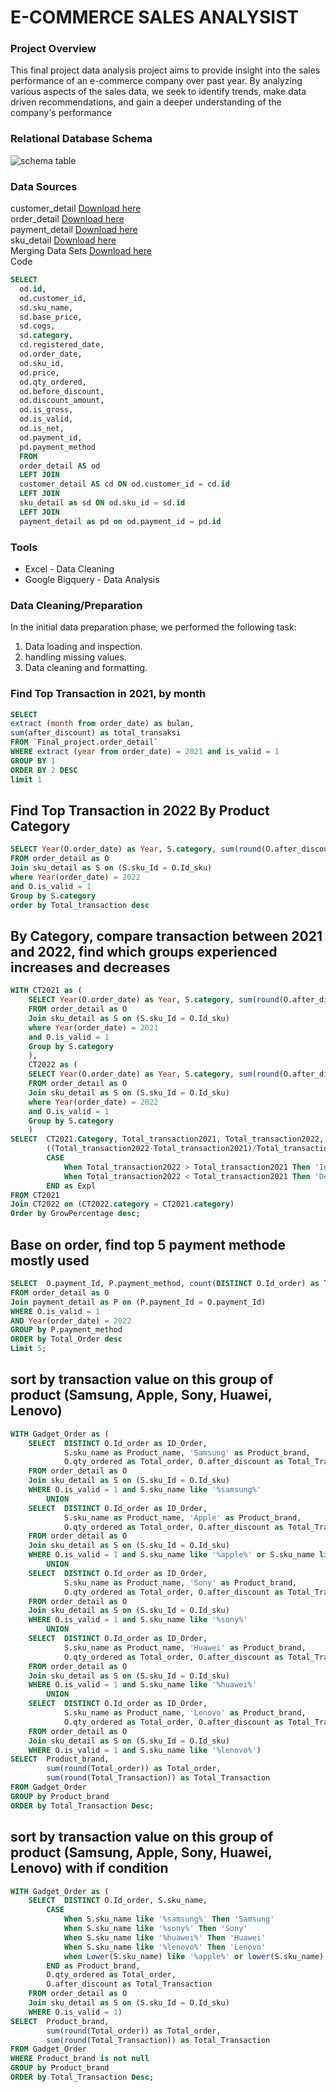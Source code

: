 # E-COMMERCE SALES ANALYSIST

### Project Overview
This final project data analysis project aims to provide insight into the sales performance of an e-commerce company over past year. By analyzing various aspects of the sales data, we seek to identify trends, make data driven recommendations, and gain a deeper understanding of the company's performance

### Relational Database Schema

![schema table](https://github.com/AhmadNurodin/Myskill-Tokopedia-SQL/assets/161307267/c4ba7b0c-2e8e-4602-a36b-ead7708622a7)


### Data Sources
customer_detail [Download here](https://drive.google.com/file/d/1iRonHkbVSz9p1PtHS8lPFWSHhg7knyVq/view?usp=sharing)        
order_detail [Download here](https://drive.google.com/file/d/1asKIIjJLCeYVlL3E3GrFk5uRbVlRntTj/view?usp=sharing)        
payment_detail [Download here](https://drive.google.com/file/d/1NEVvGR72B22191DP5zsd_P6_JZQLwzJd/view?usp=sharing)        
sku_detail [Download here](https://drive.google.com/file/d/1UoJdsQ7kgpw8wi8fQFH78cmnEBxjbHkk/view?usp=sharing)     
        Merging Data Sets [Download here](https://drive.google.com/file/d/1RCN023Ljm_fuucM9YDxGYO0JOnR9uBb0/view?usp=sharing)        
Code
```sql
SELECT
  od.id,
  od.customer_id,
  sd.sku_name,
  sd.base_price,
  sd.cogs,
  sd.category,
  cd.registered_date,
  od.order_date,
  od.sku_id,
  od.price,
  od.qty_ordered,
  od.before_discount,
  od.discount_amount,
  od.is_gross,
  od.is_valid,
  od.is_net,
  od.payment_id,
  pd.payment_method
  FROM 
  order_detail AS od
  LEFT JOIN 
  customer_detail AS cd ON od.customer_id = cd.id
  LEFT JOIN
  sku_detail as sd ON od.sku_id = sd.id
  LEFT JOIN
  payment_detail as pd on od.payment_id = pd.id
```
### Tools 

- Excel - Data Cleaning
- Google Bigquery - Data Analysis

### Data Cleaning/Preparation

In the initial data preparation phase, we performed the following task:
1. Data loading and inspection.
2. handling missing values.
3. Data cleaning and formatting.

### Find Top Transaction in 2021, by month

```sql
SELECT
extract (month from order_date) as bulan,
sum(after_discount) as total_transaksi
FROM `Final_project.order_detail`
WHERE extract (year from order_date) = 2021 and is_valid = 1
GROUP BY 1
ORDER BY 2 DESC
limit 1 
```


## Find Top Transaction in 2022 By Product Category

```sql
SELECT Year(O.order_date) as Year, S.category, sum(round(O.after_discount)) as Total_transaction  
FROM order_detail as O
Join sku_detail as S on (S.sku_Id = O.Id_sku)
where Year(order_date) = 2022
and O.is_valid = 1
Group by S.category
order by Total_transaction desc
```


## By Category, compare transaction between 2021 and 2022, find which groups experienced increases and decreases

```sql
WITH CT2021 as (
    SELECT Year(O.order_date) as Year, S.category, sum(round(O.after_discount)) as Total_transaction2021  
    FROM order_detail as O
    Join sku_detail as S on (S.sku_Id = O.Id_sku)
    where Year(order_date) = 2021
    and O.is_valid = 1
    Group by S.category
    ),
    CT2022 as (
    SELECT Year(O.order_date) as Year, S.category, sum(round(O.after_discount)) as Total_transaction2022  
    FROM order_detail as O
    Join sku_detail as S on (S.sku_Id = O.Id_sku)
    where Year(order_date) = 2022
    and O.is_valid = 1
    Group by S.category
    )
SELECT  CT2021.Category, Total_transaction2021, Total_transaction2022,
        ((Total_transaction2022-Total_transaction2021)/Total_transaction2021)*100 as GrowPercentage,
        CASE 
            When Total_transaction2022 > Total_transaction2021 Then 'Increase'
            When Total_transaction2022 < Total_transaction2021 Then 'Decrease'
        END as Expl
FROM CT2021
Join CT2022 on (CT2022.category = CT2021.category)
Order by GrowPercentage desc;
```


## Base on order, find top 5 payment methode mostly used

```sql
SELECT  O.payment_Id, P.payment_method, count(DISTINCT O.Id_order) as Total_Order 
FROM order_detail as O
Join payment_detail as P on (P.payment_Id = O.payment_Id)
WHERE O.is_valid = 1
AND Year(order_date) = 2022
GROUP by P.payment_method
ORDER by Total_Order desc
Limit 5;
```


## sort by transaction value on this group of product (Samsung, Apple, Sony, Huawei, Lenovo)

```sql
WITH Gadget_Order as (
    SELECT  DISTINCT O.Id_order as ID_Order, 
            S.sku_name as Product_name, 'Samsung' as Product_brand, 
            O.qty_ordered as Total_order, O.after_discount as Total_Transaction   
    FROM order_detail as O
    Join sku_detail as S on (S.sku_Id = O.Id_sku)
    WHERE O.is_valid = 1 and S.sku_name like '%samsung%'
        UNION
    SELECT  DISTINCT O.Id_order as ID_Order, 
            S.sku_name as Product_name, 'Apple' as Product_brand, 
            O.qty_ordered as Total_order, O.after_discount as Total_Transaction   
    FROM order_detail as O
    Join sku_detail as S on (S.sku_Id = O.Id_sku)
    WHERE O.is_valid = 1 and S.sku_name like '%apple%' or S.sku_name like '%iphone%' or S.sku_name like '%imac%'
        UNION
    SELECT  DISTINCT O.Id_order as ID_Order, 
            S.sku_name as Product_name, 'Sony' as Product_brand, 
            O.qty_ordered as Total_order, O.after_discount as Total_Transaction   
    FROM order_detail as O
    Join sku_detail as S on (S.sku_Id = O.Id_sku)
    WHERE O.is_valid = 1 and S.sku_name like '%sony%'
        UNION
    SELECT  DISTINCT O.Id_order as ID_Order, 
            S.sku_name as Product_name, 'Huawei' as Product_brand, 
            O.qty_ordered as Total_order, O.after_discount as Total_Transaction   
    FROM order_detail as O
    Join sku_detail as S on (S.sku_Id = O.Id_sku)
    WHERE O.is_valid = 1 and S.sku_name like '%huawei%'
        UNION
    SELECT  DISTINCT O.Id_order as ID_Order, 
            S.sku_name as Product_name, 'Lenovo' as Product_brand, 
            O.qty_ordered as Total_order, O.after_discount as Total_Transaction   
    FROM order_detail as O
    Join sku_detail as S on (S.sku_Id = O.Id_sku)
    WHERE O.is_valid = 1 and S.sku_name like '%lenovo%')
SELECT  Product_brand,
        sum(round(Total_order)) as Total_order, 
        sum(round(Total_Transaction)) as Total_Transaction 
FROM Gadget_Order
GROUP by Product_brand
ORDER by Total_Transaction Desc;
```
## sort by transaction value on this group of product (Samsung, Apple, Sony, Huawei, Lenovo) with if condition

``` sql
WITH Gadget_Order as (
    SELECT  DISTINCT O.Id_order, S.sku_name,
        CASE
            When S.sku_name like '%samsung%' Then 'Samsung'
            When S.sku_name like '%sony%' Then 'Sony'
            When S.sku_name like '%huawei%' Then 'Huawei'
            When S.sku_name like '%lenovo%' Then 'Lenovo'
            when Lower(S.sku_name) like '%apple%' or lower(S.sku_name) like '%iphone%' Then 'Apple'
        END as Product_brand,
        O.qty_ordered as Total_order,
        O.after_discount as Total_Transaction
    FROM order_detail as O
    Join sku_detail as S on (S.sku_Id = O.Id_sku)
    WHERE O.is_valid = 1)
SELECT  Product_brand,
        sum(round(Total_order)) as Total_order, 
        sum(round(Total_Transaction)) as Total_Transaction
FROM Gadget_Order
WHERE Product_brand is not null
GROUP by Product_brand
ORDER by Total_Transaction Desc;
```
